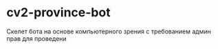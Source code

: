 # cv2-province-bot
Скелет бота на основе компьютерного зрения с требованием админ прав для проведени
